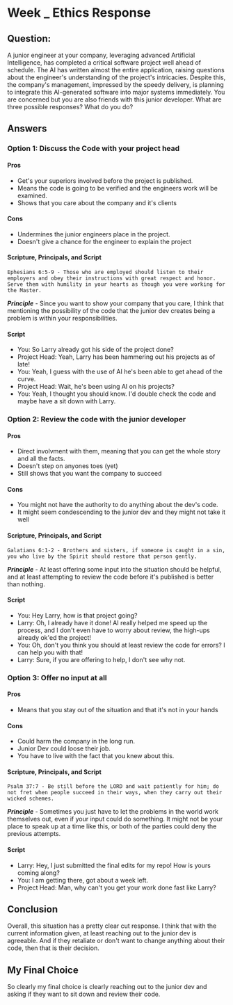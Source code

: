 # Week _ Ethics Response
## Question:
A junior engineer at your company, leveraging advanced Artificial Intelligence, has completed a critical software project well ahead of schedule. The AI has written almost the entire application, raising questions about the engineer's understanding of the project's intricacies. Despite this, the company's management, impressed by the speedy delivery, is planning to integrate this AI-generated software into major systems immediately. You are concerned but you are also friends with this junior developer. What are three possible responses? What do you do?

## Answers
### Option 1: Discuss the Code with your project head
#### Pros
- Get's your superiors involved before the project is published. 
- Means the code is going to be verified and the engineers work will be examined.
- Shows that you care about the company and it's clients
#### Cons
- Undermines the junior engineers place in the project. 
- Doesn't give a chance for the engineer to explain the project
#### Scripture, Principals, and Script
    Ephesians 6:5-9 - Those who are employed should listen to their employers and obey their instructions with great respect and honor. Serve them with humility in your hearts as though you were working for the Master.
__*Principle*__ -  Since you want to show your company that you care, I think that mentioning the possibility of the code that the junior dev creates being a problem is within your responsibilities. 
#### Script
- You: So Larry already got his side of the project done?
- Project Head: Yeah, Larry has been hammering out his projects as of late!
- You: Yeah, I guess with the use of AI he's been able to get ahead of the curve. 
- Project Head: Wait, he's been using AI on his projects?
- You: Yeah, I thought you should know. I'd double check the code and maybe have a sit down with Larry. 

### Option 2: Review the code with the junior developer
#### Pros
- Direct involvment with them, meaning that you can get the whole story and all the facts. 
- Doesn't step on anyones toes (yet)
- Still shows that you want the company to succeed
#### Cons
- You might not have the authority to do anything about the dev's code. 
- It might seem condescending to the junior dev and they might not take it well
#### Scripture, Principals, and Script
    Galatians 6:1-2 - Brothers and sisters, if someone is caught in a sin, you who live by the Spirit should restore that person gently.
__*Principle*__ - At least offering some input into the situation should be helpful, and at least attempting to review the code before it's published is better than nothing. 
#### Script
- You: Hey Larry, how is that project going?
- Larry: Oh, I already have it done! AI really helped me speed up the process, and I don't even have to worry about review, the high-ups already ok'ed the project!
- You: Oh, don't you think you should at least review the code for errors? I can help you with that!
- Larry: Sure, if you are offering to help, I don't see why not. 

### Option 3: Offer no input at all
#### Pros
- Means that you stay out of the situation and that it's not in your hands
#### Cons
- Could harm the company in the long run. 
- Junior Dev could loose their job. 
- You have to live with the fact that you knew about this. 
#### Scripture, Principals, and Script
    Psalm 37:7 - Be still before the LORD and wait patiently for him; do not fret when people succeed in their ways, when they carry out their wicked schemes.
__*Principle*__ - Sometimes you just have to let the problems in the world work themselves out, even if your input could do something. It might not be your place to speak up at a time like this, or both of the parties could deny the previous attempts. 
#### Script
- Larry: Hey, I just submitted the final edits for my repo! How is yours coming along?
- You: I am getting there, got about a week left.
- Project Head: Man, why can't you get your work done fast like Larry?

## Conclusion
Overall, this situation has a pretty clear cut response. I think that with the current information given, at least reaching out to the junior dev is agreeable. And if they retaliate or don't want to change anything about their code, then that is their decision. 
## My Final Choice
So clearly my final choice is clearly reaching out to the junior dev and asking if they want to sit down and review their code. 